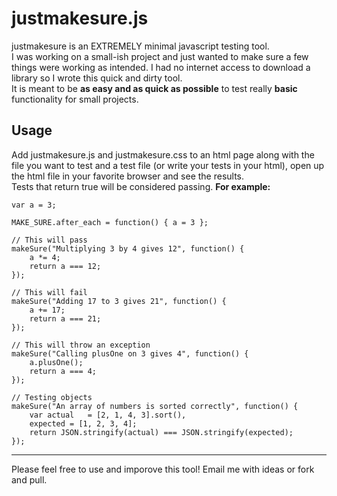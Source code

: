 # justmakesure.js

justmakesure is an EXTREMELY minimal javascript testing tool.   
I was working on a small-ish project and just wanted to make sure a few things were working as intended. I had no internet access to download a library so I wrote this quick and dirty tool.   
It is meant to be __as easy and as quick as possible__ to test really __basic__ functionality for small projects.   

## Usage
Add justmakesure.js and justmakesure.css to an html page along with the file you want to test and a test file (or write your tests in your html), open up the html file in your favorite browser and see the results.    
Tests that return true will be considered passing.
__For example:__   
 
	var a = 3;
                
	MAKE_SURE.after_each = function() { a = 3 };
                
	// This will pass
	makeSure("Multiplying 3 by 4 gives 12", function() {
		a *= 4;
 		return a === 12;
	});
                
	// This will fail
	makeSure("Adding 17 to 3 gives 21", function() {
		a += 17;
		return a === 21;
	});
                
	// This will throw an exception
	makeSure("Calling plusOne on 3 gives 4", function() {
		a.plusOne();
		return a === 4;
	});
                
	// Testing objects
	makeSure("An array of numbers is sorted correctly", function() {
		var actual   = [2, 1, 4, 3].sort(),
		expected = [1, 2, 3, 4];
		return JSON.stringify(actual) === JSON.stringify(expected);
	});

---

Please feel free to use and imporove this tool!
Email me with ideas or fork and pull.
